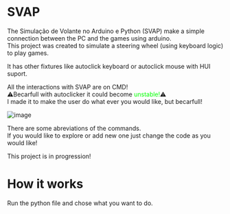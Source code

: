 # SVAP
The Simulação de Volante no Arduino e Python (SVAP) make a simple connection between the PC and the games using arduino.  
This project was created to simulate a steering wheel (using keyboard logic) to play games.  
  
It has other fixtures like autoclick keyboard or autoclick mouse with HUI suport.  
  
All the interactions with SVAP are on CMD!  
⚠️Becarfull with autoclicker it could become <span style="color:#00ff00"> unstable!</span>⚠️  
I made it to make the user do what ever you would like, but becarfull!  
  
![image](https://github.com/user-attachments/assets/37233f8e-4237-4f46-847f-66b1619b9d4e)

  
There are some abreviations of the commands.  
If you would like to explore or add new one just change the code as you would like!  

This project is in progression!

# How it works
Run the python file and chose what you want to do.

